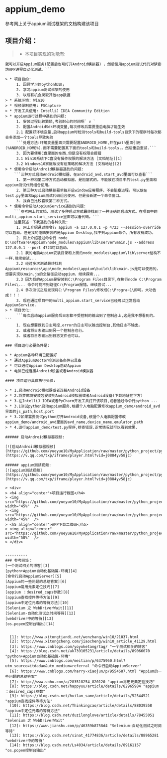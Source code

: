 # appium_demo
参考网上关于appium测试框架的文档构建该项目

## 项目介绍：

> * 本项目实现的功能有:
```运行test.py程序->
就可以开启Appium服务(配置后也可打开Android模拟器) ，然后使用appium测试代码对梦廊坊APP进程自动化测试。```

> * 项目目的:
     1. 回顾学习的python知识;
     2. 学习appium测试框架的使用
     3. 以后有机会爬取其他app数据
> * 系统环境: Win10
> * 视频录制使用: FSCapture
> * 开发工具使用: IntelliJ IDEA Community Edition
> * appium运行过程中遇到的问题:
     1. 安装过程比较繁琐,考验耐心的时间啊` v `
     2. 配置AndroidSdk环境变量,每次修改后需要重启电脑才能生效
     2.1 配置好环境变量,启动appium时检测tools和build-tools目录下的程序时每次都会多添加一个tools导致失败
     ```处理方法:环境变量里面只需要配置ANDROID_HOME,并在path里面引用(%ANDROID_HOME%).而不需要配置其下面的tools和build-tools.。然后重启重试.```
     3. 因为要使用C盘里面的东西,但是没有权限会报错
     3.1 Win10系统下C盘没有操作权限的解决方法 [文档地址][1]
     3.2 Windows10家庭版没有组策略的解决方法 [文档地址][2]
> * 使用命令启动Android模拟器遇到的问题:
    ```三种方式启动Android模拟器，在android_avd.start_avd里面可以查看```
     1. 第一种和第二种方式启动模拟器，是阻塞式的。不能放在项目中的test.py里面和appium测试代码组合使用。
     2. 第三种方式启动模拟器单独开启window应用程序，不会阻塞进程。可以放在test.py里面和appium测试代码组合使用，但是会新建一个命令窗口。
     3. 我自己比较喜欢第二种方式。
> * 使用命令启动AppiumService遇到的问题:
    ```参考网上的文档，测试了多种启动方式最终找到了一种正确的启动方式。在项目中的multi_appium.start_service里面可以看代码。```
    这里赘述一下我遇到的各种失败:
     1. 网上介绍通过命令行 appium -a 127.0.0.1 -p 4723 --session-override可以启动。但是我的电脑安装的是Appium Desktop,找不到appium命令，所有没有成功。
     2. 网上介绍通过命令行 node D:\software\Appium\node_modules\appium\lib\server\main.js --address 127.0.0.1 --port 4723可以启动。
     2.1 我的电脑Appium安装目录和上面的node_modules\appium\lib\server结构不一样.继续尝试...
     2.2 经过多次测试最终找到Appium\resources\app\node_modules\appium\build\lib\main.js是可以使用的，想要实现以main.js的全路径启动appium，继续探索...
     2.3 因为我的Appium是安装到C:\Program Files目录下,在执行node C:\Program Files\... 命令时找不到路径C:\Program报错。继续尝试...
     2.4 多次测试之后发现将C:\Program Files\修改成C:\Progra~1\即可。大功告成！！！
     3. 现在通过项目中的multi_appium.start_service已经可以正常启动AppiumService.
> * 项目优化:
     ```每次启动appium服务后日志都不受控制的输出到了控制台上,这是我不想看到的。```
     1. 现在想要做到日志可控,error的日志可以输出控制台,其他日志不输出。
     2. 或者将日志输出到另一个控制台也行。
     3. 或者将日志输出到日志文件也可以。

### 项目运行必要条件是:

> * Appium各种环境已配置好
> * 通过AppiumDoctor检测必备条件已具备
> * 可以通过Appium Desktop启动Appium
> * 电脑已经连接Android设备或者Android模拟器

#### 项目运行具体执行步骤:

> * 1.启动Android模拟器或者连接Android设备
> * 2.将梦廊坊安装包安装到Android模拟器或者Android设备(下载地址在下方)
> * 3.在IntelliJ IDEA或者PyCharm开发工具打开该项目,或者通过命令行python ...
> * 3.1测试python启动appium服务,根据个人电脑配置修改appium_demo/android_avd里面的js_path,host,port
> * 3.2如果需要测试python打开Android设备,根据个人电脑配置修改appium_demo/android_avd里面的avd_name,device_name,emulator_path
> * 4.运行appium_demo/test.py程序,排查错误.正常情况就可以看到效果.

###### 启动Android模拟器视频:

[![启动Android模拟器视频](https://github.com/yueyue10/MyApplication/raw/master/python_project/python_demo/appium_demo/doc/video_start_avd.png)](https://v.qq.com/txp/iframe/player.html?vid=j0884yv58jc)

###### appium测试视频:
[![appium测试视频](https://github.com/yueyue10/MyApplication/raw/master/python_project/python_demo/appium_demo/doc/video_appium_test1.png)](https://v.qq.com/txp/iframe/player.html?vid=j0884yv58jc)

> <div>
> <h4 align="center">项目运行截图</h4>
> <img src="https://github.com/yueyue10/MyApplication/raw/master/python_project/python_demo/appium_demo/doc/start_avd.png" width="45%"  />
> <img src="https://github.com/yueyue10/MyApplication/raw/master/python_project/python_demo/appium_demo/doc/appium_test1.png" width="45%"  />
> <h5 align="center">APP下载二维码</h5>
> <img align="center" src="https://github.com/yueyue10/MyApplication/raw/master/python_project/python_demo/appium_demo/doc/apk_path.png" width="50%"  />
> </div>


----------
### 参考网址：
[一个测试相关的博客][3]
[python+Appium自动化基础篇-环境][4]
[命令行启动AppiumServer][5]
[Appium的一些问题的总结答案][6]
[appium常用元素定位技巧][7]
[appium ：desired_caps参数][8]
[appium查找控件等待方法][9]
[appium中定位元素的等待方法][10]
[Selenium 之 WebDriverWait][11]
[Selenium-自动化测试之时间等待][12]
[webdriver中的等待][13]
[os.popen控制台输出][14]


  [1]: http://www.xitongtiandi.net/wenzhang/win10/21037.html
  [2]: http://www.xitongcheng.com/jiaocheng/win10_article_41129.html
  [3]: https://www.cnblogs.com/yoyoketang/tag/ "一个测试相关的博客"
  [4]: https://blog.csdn.net/ak739105231/article/details/89066070 "python+Appium自动化基础篇-环境"
  [5]: https://www.cnblogs.com/meitian/p/6375960.html?utm_source=itdadao&utm_medium=referral "命令行启动AppiumServer"
  [6]: https://www.cnblogs.com/harry-xiaojun/p/9554687.html "Appium的一些问题的总结答案"
  [7]: http://www.sohu.com/a/283518254_820120 "appium常用元素定位技巧"
  [8]: https://blog.csdn.net/happyuu/article/details/82965984 "appium ：desired_caps参数"
  [9]: https://blog.csdn.net/huilan_same/article/details/52544521 "appium查找控件等待方法"
  [10]: https://blog.csdn.net/Thinkingcao/article/details/88039558 "appium中定位元素的等待方法"
  [11]: https://blog.csdn.net/duzilonglove/article/details/78455051 "Selenium 之 WebDriverWait"
  [12]: https://www.jianshu.com/p/46359b8758d4 "Selenium-自动化测试之时间等待"
  [13]: https://blog.csdn.net/sinat_41774836/article/details/88965281 "webdriver中的等待"
  [14]: https://blog.csdn.net/Ls4034/article/details/89161157 "os.popen控制台输出"